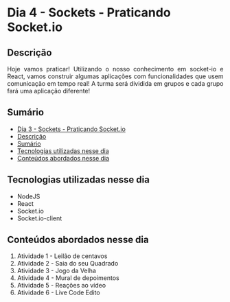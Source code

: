 # Dia 4 - Sockets - Praticando Socket.io


## Descrição
<p align="justify">
Hoje vamos praticar! Utilizando o nosso conhecimento em socket-io e React, vamos construir algumas aplicações com funcionalidades que usem comunicação em tempo real! A turma será dividida em grupos e cada grupo fará uma aplicação diferente!
</p>

## Sumário
- [Dia 3 - Sockets - Praticando Socket.io](#dia-2---sockets---praticando-socket.io)
- [Descrição](#descrição)
- [Sumário](#sumário)
- [Tecnologias utilizadas nesse dia](#tecnologias-utilizadas-nesse-dia)
- [Conteúdos abordados nesse dia](#conteúdos-abordados-nesse-dia)

## Tecnologias utilizadas nesse dia
- NodeJS
- React
- Socket.io
- Socket.io-client

## Conteúdos abordados nesse dia
1. Atividade 1 - Leilão de centavos
2. Atividade 2 - Saia do seu Quadrado
3. Atividade 3 - Jogo da Velha
4. Atividade 4 - Mural de depoimentos
5. Atividade 5 - Reações ao vídeo
6. Atividade 6 - Live Code Edito

